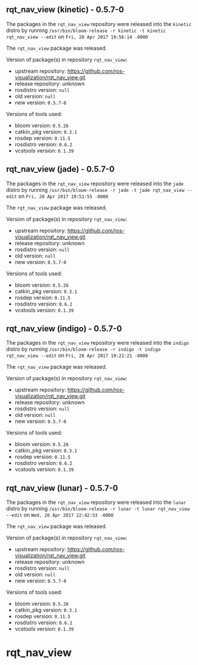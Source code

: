 ## rqt_nav_view (kinetic) - 0.5.7-0

The packages in the `rqt_nav_view` repository were released into the `kinetic` distro by running `/usr/bin/bloom-release -r kinetic -t kinetic rqt_nav_view --edit` on `Fri, 28 Apr 2017 19:56:14 -0000`

The `rqt_nav_view` package was released.

Version of package(s) in repository `rqt_nav_view`:

- upstream repository: https://github.com/ros-visualization/rqt_nav_view.git
- release repository: unknown
- rosdistro version: `null`
- old version: `null`
- new version: `0.5.7-0`

Versions of tools used:

- bloom version: `0.5.26`
- catkin_pkg version: `0.3.1`
- rosdep version: `0.11.5`
- rosdistro version: `0.6.2`
- vcstools version: `0.1.39`


## rqt_nav_view (jade) - 0.5.7-0

The packages in the `rqt_nav_view` repository were released into the `jade` distro by running `/usr/bin/bloom-release -r jade -t jade rqt_nav_view --edit` on `Fri, 28 Apr 2017 19:51:55 -0000`

The `rqt_nav_view` package was released.

Version of package(s) in repository `rqt_nav_view`:

- upstream repository: https://github.com/ros-visualization/rqt_nav_view.git
- release repository: unknown
- rosdistro version: `null`
- old version: `null`
- new version: `0.5.7-0`

Versions of tools used:

- bloom version: `0.5.26`
- catkin_pkg version: `0.3.1`
- rosdep version: `0.11.5`
- rosdistro version: `0.6.2`
- vcstools version: `0.1.39`


## rqt_nav_view (indigo) - 0.5.7-0

The packages in the `rqt_nav_view` repository were released into the `indigo` distro by running `/usr/bin/bloom-release -r indigo -t indigo rqt_nav_view --edit` on `Fri, 28 Apr 2017 19:22:21 -0000`

The `rqt_nav_view` package was released.

Version of package(s) in repository `rqt_nav_view`:

- upstream repository: https://github.com/ros-visualization/rqt_nav_view.git
- release repository: unknown
- rosdistro version: `null`
- old version: `null`
- new version: `0.5.7-0`

Versions of tools used:

- bloom version: `0.5.26`
- catkin_pkg version: `0.3.1`
- rosdep version: `0.11.5`
- rosdistro version: `0.6.2`
- vcstools version: `0.1.39`


## rqt_nav_view (lunar) - 0.5.7-0

The packages in the `rqt_nav_view` repository were released into the `lunar` distro by running `/usr/bin/bloom-release -r lunar -t lunar rqt_nav_view --edit` on `Wed, 26 Apr 2017 22:42:53 -0000`

The `rqt_nav_view` package was released.

Version of package(s) in repository `rqt_nav_view`:

- upstream repository: https://github.com/ros-visualization/rqt_nav_view.git
- release repository: unknown
- rosdistro version: `null`
- old version: `null`
- new version: `0.5.7-0`

Versions of tools used:

- bloom version: `0.5.26`
- catkin_pkg version: `0.3.1`
- rosdep version: `0.11.5`
- rosdistro version: `0.6.2`
- vcstools version: `0.1.39`


# rqt_nav_view